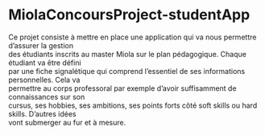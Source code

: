 # MiolaConcoursProject-studentApp
Ce projet consiste à mettre en place une application qui va nous permettre d’assurer la gestion                              
des étudiants inscrits au master Miola sur le plan pédagogique. Chaque étudiant va être défini                            
par une fiche signalétique qui comprend l’essentiel de ses informations personnelles. Cela va                        
permettre au corps professoral par exemple d’avoir suffisamment de connaissances sur son                      
cursus, ses hobbies, ses ambitions, ses points forts côté soft skills ou hard skills. D’autres idées                              
vont submerger au fur et à mesure.
